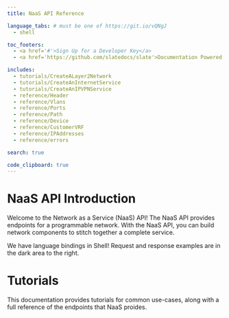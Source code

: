 ```yaml
---
title: NaaS API Reference

language_tabs: # must be one of https://git.io/vQNgJ
  - shell

toc_footers:
  - <a href='#'>Sign Up for a Developer Key</a>
  - <a href='https://github.com/slatedocs/slate'>Documentation Powered by Slate</a>

includes:
  - tutorials/CreateALayer2Network
  - tutorials/CreateAnInternetService
  - tutorials/CreateAnIPVPNService
  - reference/Header
  - reference/Vlans
  - reference/Ports
  - reference/Path
  - reference/Device
  - reference/CustomerVRF
  - reference/IPAddresses
  - reference/errors

search: true

code_clipboard: true
---
```


# NaaS API Introduction

Welcome to the Network as a Service (NaaS) API! The NaaS API provides endpoints for a programmable network. With the NaaS API, you can build network components to stitch together a complete service.

We have language bindings in Shell! Request and response examples are in the dark area to the right.

# Tutorials

This documentation provides tutorials for common use-cases, along with a full reference of the endpoints that NaaS proides.
